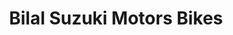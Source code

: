 ---
title: "Bilal Suzuki Motors Bikes"
url: /karachi/bilal-suzuki-motors-bikes/
shop: motorcycle
---